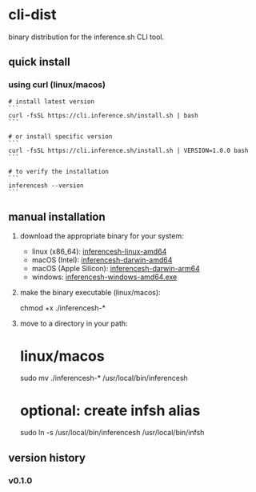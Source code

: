 # cli-dist

binary distribution for the inference.sh CLI tool.

## quick install

### using curl (linux/macos)

    # install latest version
    ```
    curl -fsSL https://cli.inference.sh/install.sh | bash
    ```

    # or install specific version
    ```
    curl -fsSL https://cli.inference.sh/install.sh | VERSION=1.0.0 bash
    ```

    # to verify the installation
    ```
    inferencesh --version
    ```

## manual installation

1. download the appropriate binary for your system:
   - linux (x86_64): [inferencesh-linux-amd64](https://raw.githubusercontent.com/inference-sh/cli-dist/main/latest/inferencesh-linux-amd64)
   - macOS (Intel): [inferencesh-darwin-amd64](https://raw.githubusercontent.com/inference-sh/cli-dist/main/latest/inferencesh-darwin-amd64)
   - macOS (Apple Silicon): [inferencesh-darwin-arm64](https://raw.githubusercontent.com/inference-sh/cli-dist/main/latest/inferencesh-darwin-arm64)
   - windows: [inferencesh-windows-amd64.exe](https://raw.githubusercontent.com/inference-sh/cli-dist/main/latest/inferencesh-windows-amd64.exe)

2. make the binary executable (linux/macos):

    chmod +x ./inferencesh-*

3. move to a directory in your path:

    # linux/macos
    sudo mv ./inferencesh-* /usr/local/bin/inferencesh

    # optional: create infsh alias
    sudo ln -s /usr/local/bin/inferencesh /usr/local/bin/infsh

## version history

### v0.1.0

